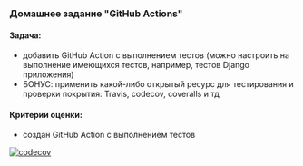 ### Домашнее задание "GitHub Actions"
#### Задача:
- добавить GitHub Action с выполнением тестов (можно настроить на выполнение имеющихся тестов, например, тестов Django приложения)
- БОНУС: применить какой-либо открытый ресурс для тестирования и проверки покрытия: Travis, codecov, coveralls и тд
#### Критерии оценки:
- создан GitHub Action с выполнением тестов

[![codecov](https://codecov.io/gh/Evgeny87/github-actions-homework/branch/master/graph/badge.svg)](https://codecov.io/gh/Evgeny87/github-actions-homework)
